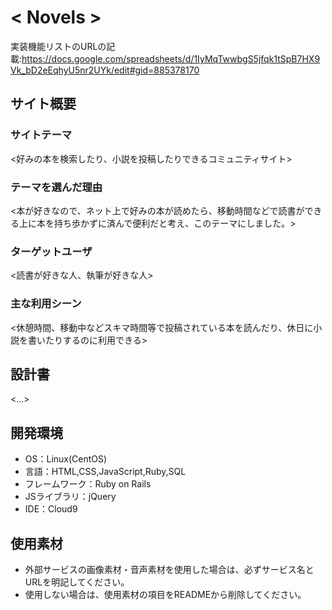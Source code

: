 # < Novels >

実装機能リストのURLの記載:https://docs.google.com/spreadsheets/d/1IyMqTwwbgS5jfqk1tSpB7HX9Vk_bD2eEqhyU5nr2UYk/edit#gid=885378170

## サイト概要
### サイトテーマ
<好みの本を検索したり、小説を投稿したりできるコミュニティサイト>

### テーマを選んだ理由
<本が好きなので、ネット上で好みの本が読めたら、移動時間などで読書ができる上に本を持ち歩かずに済んで便利だと考え、このテーマにしました。>

### ターゲットユーザ
<読書が好きな人、執筆が好きな人>

### 主な利用シーン
<休憩時間、移動中などスキマ時間等で投稿されている本を読んだり、休日に小説を書いたりするのに利用できる>

## 設計書
<...>

## 開発環境
- OS：Linux(CentOS)
- 言語：HTML,CSS,JavaScript,Ruby,SQL
- フレームワーク：Ruby on Rails
- JSライブラリ：jQuery
- IDE：Cloud9

## 使用素材
- 外部サービスの画像素材・音声素材を使用した場合は、必ずサービス名とURLを明記してください。
- 使用しない場合は、使用素材の項目をREADMEから削除してください。